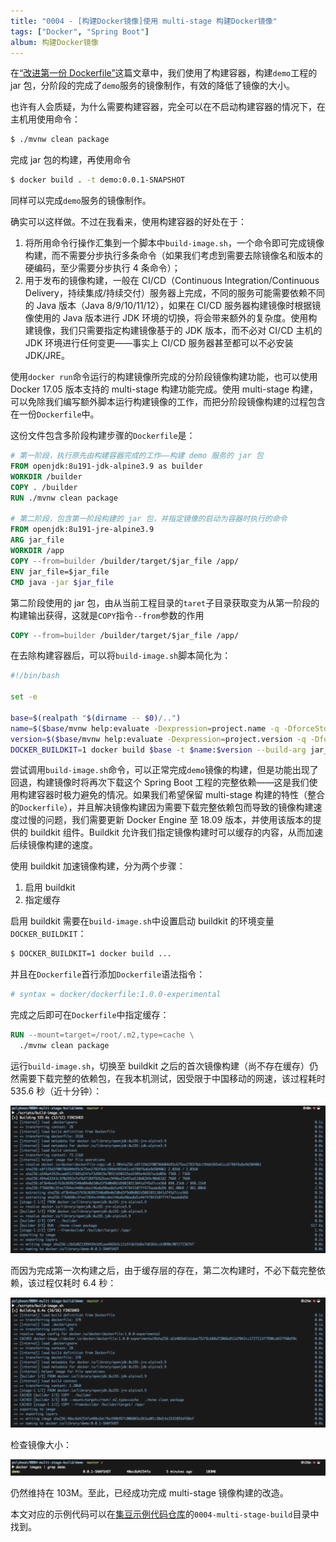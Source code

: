 ```yaml
---
title: "0004 - [构建Docker镜像]使用 multi-stage 构建Docker镜像"
tags: ["Docker", "Spring Boot"]
album: 构建Docker镜像
---
```


在[“改进第一份 Dockerfile”](/2019/03/26/0002-improve-naive-dockerfile.html)这篇文章中，我们使用了构建容器，构建`demo`工程的 jar 包，分阶段的完成了`demo`服务的镜像制作，有效的降低了镜像的大小。

也许有人会质疑，为什么需要构建容器，完全可以在不启动构建容器的情况下，在主机用使用命令：

```bash
$ ./mvnw clean package
```

完成 jar 包的构建，再使用命令

```bash
$ docker build . -t demo:0.0.1-SNAPSHOT
```

同样可以完成`demo`服务的镜像制作。

<!--more-->

确实可以这样做。不过在我看来，使用构建容器的好处在于：

1. 将所用命令行操作汇集到一个脚本中`build-image.sh`，一个命令即可完成镜像构建，而不需要分步执行多条命令（如果我们考虑到需要去除镜像名和版本的硬编码，至少需要分步执行 4 条命令）；
2. 用于发布的镜像构建，一般在 CI/CD（Continuous Integration/Continuous Delivery，持续集成/持续交付）服务器上完成，不同的服务可能需要依赖不同的 Java 版本（Java 8/9/10/11/12），如果在 CI/CD 服务器构建镜像时根据镜像使用的 Java 版本进行 JDK 环境的切换，将会带来额外的复杂度。使用构建镜像，我们只需要指定构建镜像基于的 JDK 版本，而不必对 CI/CD 主机的 JDK 环境进行任何变更——事实上 CI/CD 服务器甚至都可以不必安装 JDK/JRE。

使用`docker run`命令运行的构建镜像所完成的分阶段镜像构建功能，也可以使用 Docker 17.05 版本支持的 multi-stage 构建功能完成。使用 multi-stage 构建，可以免除我们编写额外脚本运行构建镜像的工作，而把分阶段镜像构建的过程包含在一份`Dockerfile`中。

这份文件包含多阶段构建步骤的`Dockerfile`是：

```dockerfile
# 第一阶段，执行原先由构建容器完成的工作——构建 demo 服务的 jar 包
FROM openjdk:8u191-jdk-alpine3.9 as builder
WORKDIR /builder
COPY . /builder
RUN ./mvnw clean package

# 第二阶段，包含第一阶段构建的 jar 包，并指定镜像的启动为容器时执行的命令
FROM openjdk:8u191-jre-alpine3.9
ARG jar_file
WORKDIR /app
COPY --from=builder /builder/target/$jar_file /app/
ENV jar_file=$jar_file
CMD java -jar $jar_file
```

第二阶段使用的 jar 包，由从当前工程目录的`taret`子目录获取变为从第一阶段的构建输出获得，这就是`COPY`指令`--from`参数的作用

```dockerfile
COPY --from=builder /builder/target/$jar_file /app/
```

在去除构建容器后，可以将`build-image.sh`脚本简化为：

```bash
#!/bin/bash

set -e

base=$(realpath "$(dirname -- $0)/..")
name=$($base/mvnw help:evaluate -Dexpression=project.name -q -DforceStdout)
version=$($base/mvnw help:evaluate -Dexpression=project.version -q -DforceStdout)
DOCKER_BUILDKIT=1 docker build $base -t $name:$version --build-arg jar_file=$name-$version.jar
```

尝试调用`build-image.sh`命令，可以正常完成`demo`镜像的构建，但是功能出现了回退，构建镜像时将再次下载这个 Spring Boot 工程的完整依赖——这是我们使用构建容器时极力避免的情况。如果我们希望保留 multi-stage 构建的特性（整合的`Dockerfile`），并且解决镜像构建因为需要下载完整依赖包而导致的镜像构建速度过慢的问题，我们需要更新 Docker Engine 至 18.09 版本，并使用该版本的提供的 buildkit 组件。Buildkit 允许我们指定镜像构建时可以缓存的内容，从而加速后续镜像构建的速度。

使用 buildkit 加速镜像构建，分为两个步骤：

1. 启用 buildkit
2. 指定缓存

启用 buildkit 需要在`build-image.sh`中设置启动 buildkit 的环境变量`DOCKER_BUILDKIT`：

```bash
$ DOCKER_BUILDKIT=1 docker build ...
```

并且在`Dockerfile`首行添加`Dockerfile`语法指令：

```dockerfile
# syntax = docker/dockerfile:1.0.0-experimental
```

完成之后即可在`Dockerfile`中指定缓存：

```dockerfile
RUN --mount=target=/root/.m2,type=cache \
  ./mvnw clean package
```

运行`build-image.sh`，切换至 buildkit 之后的首次镜像构建（尚不存在缓存）仍然需要下载完整的依赖包，在我本机测试，因受限于中国移动的网速，该过程耗时 535.6 秒（近十分钟）：

![buildkit-first-build](/assets/images/2019/0004/buildkit-first-build.png)

而因为完成第一次构建之后，由于缓存层的存在，第二次构建时，不必下载完整依赖，该过程仅耗时 6.4 秒：

![buildkit-second-build](/assets/images/2019/0004/buildkit-second-build.png)

检查镜像大小：

![image-size](/assets/images/2019/0004/image-size.png)

仍然维持在 103M。至此，已经成功完成 multi-stage 镜像构建的改造。

本文对应的示例代码可以在[集豆示例代码仓库](https://github.com/polybean/polybean)的`0004-multi-stage-build`目录中找到。
